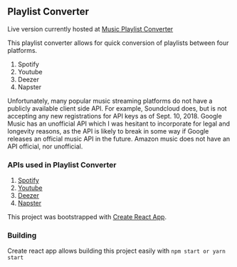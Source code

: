 ## Playlist Converter

Live version currently hosted at [Music Playlist Converter](https://claytonhart.github.io/music-playlist-converter/)

This playlist converter allows for quick conversion of playlists between four platforms.

1. Spotify
2. Youtube
3. Deezer
4. Napster

Unfortunately, many popular music streaming platforms do not have a publicly available client side API. For example, Soundcloud does, but is not accepting any new registrations for API keys as of Sept. 10, 2018. Google Music has an unofficial API which I was hesitant to incorporate for legal and longevity reasons, as the API is likely to break in some way if Google releases an official music API in the future. Amazon music does not have an API official, nor unofficial.

### APIs used in Playlist Converter

1. [Spotify](https://developer.spotify.com/)
2. [Youtube](https://developers.google.com/youtube/)
3. [Deezer](https://developers.deezer.com/api)
4. [Napster](https://developer.napster.com/developer)

This project was bootstrapped with [Create React App](https://github.com/facebookincubator/create-react-app).

### Building

Create react app allows building this project easily with `npm start or yarn start`

